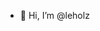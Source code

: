 - 👋 Hi, I’m @leholz

<!---
leholz/leholz is a ✨ special ✨ repository because its `README.md` (this file) appears on your GitHub profile.
You can click the Preview link to take a look at your changes.
--->

